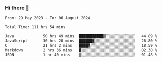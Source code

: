 ### Hi there 👋

<!--START_SECTION:waka-->

```txt
From: 29 May 2023 - To: 06 August 2024

Total Time: 111 hrs 54 mins

Java             50 hrs 49 mins  ███████████▒░░░░░░░░░░░░░   44.89 %
JavaScript       30 hrs 20 mins  ██████▓░░░░░░░░░░░░░░░░░░   26.80 %
C                21 hrs 2 mins   ████▓░░░░░░░░░░░░░░░░░░░░   18.59 %
Markdown         2 hrs 36 mins   ▓░░░░░░░░░░░░░░░░░░░░░░░░   02.30 %
JSON             1 hr 40 mins    ▒░░░░░░░░░░░░░░░░░░░░░░░░   01.48 %
```

<!--END_SECTION:waka-->
<!--
**the-beef-calculator/the-beef-calculator** is a ✨ _special_ ✨ repository because its `README.md` (this file) appears on your GitHub profile.

Here are some ideas to get you started:

- 🔭 I’m currently working on ...
- 🌱 I’m currently learning ...
- 👯 I’m looking to collaborate on ...
- 🤔 I’m looking for help with ...
- 💬 Ask me about ...
- 📫 How to reach me: ...
- 😄 Pronouns: ...
- ⚡ Fun fact: ...
-->
